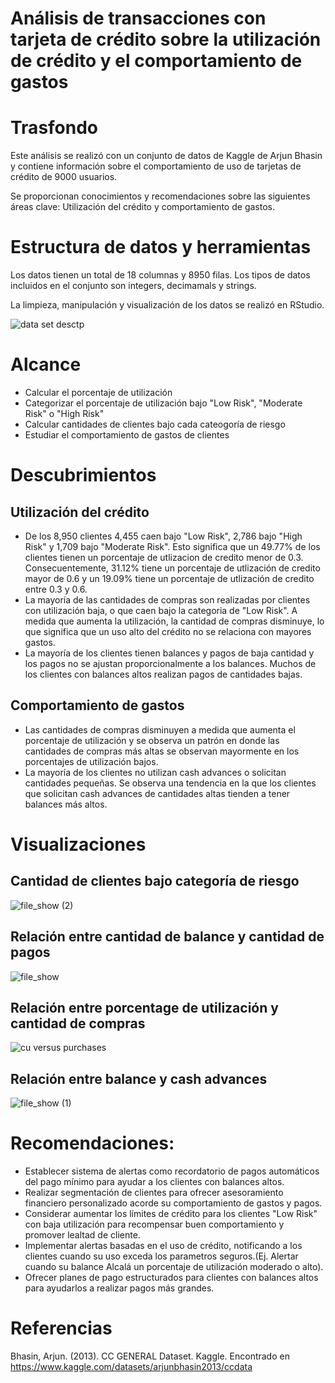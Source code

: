 # Análisis de transacciones con tarjeta de crédito sobre la utilización de crédito y el comportamiento de gastos

# Trasfondo

Este análisis se realizó con un conjunto de datos de Kaggle de Arjun Bhasin y contiene información sobre el comportamiento de uso de tarjetas de crédito de 9000 usuarios.

Se proporcionan conocimientos y recomendaciones sobre las siguientes áreas clave: Utilización del crédito y comportamiento de gastos.

# Estructura de datos y herramientas

Los datos tienen un total de 18 columnas y 8950 filas. Los tipos de datos incluidos en el conjunto son integers, decimamals y strings.

La limpieza, manipulación y visualización de los datos se realizó en RStudio.

![data set desctp](https://github.com/user-attachments/assets/a8061959-c728-45d6-8fba-8b42e9d10a32)

# Alcance 
 * Calcular el porcentaje de utilización
 * Categorizar el porcentaje de utilización bajo "Low Risk", "Moderate Risk" o "High Risk"
 * Calcular cantidades de clientes bajo cada cateogoría de riesgo
 * Estudiar el comportamiento de gastos de clientes

# Descubrimientos
## Utilización del crédito
* De los 8,950 clientes 4,455 caen bajo "Low Risk", 2,786 bajo "High Risk" y 1,709 bajo "Moderate Risk". Esto significa que un 49.77% de los clientes tienen un porcentaje de utlizacion de credito menor de 0.3. Consecuentemente, 31.12% tiene un porcentaje de utlización de credito mayor de 0.6 y un 19.09% tiene un porcentaje de utlización de credito entre 0.3 y 0.6. 
* La mayoría de las cantidades de compras son realizadas por clientes con utilización baja, o que caen bajo la categoria de "Low Risk". A medida que aumenta la utilización, la cantidad de compras disminuye, lo que significa que un uso alto del crédito no se relaciona con mayores gastos.
* La mayoría de los clientes tienen balances y pagos de baja cantidad y los pagos no se ajustan proporcionalmente a los balances. Muchos de los clientes con balances altos realizan pagos de cantidades bajas.

## Comportamiento de gastos
  * Las cantidades de compras disminuyen a medida que aumenta el porcentaje de utilización y se observa un patrón en donde las cantidades de compras más altas se observan mayormente en los porcentajes de utilización bajos.
  * La mayoría de los clientes no utilizan cash advances o solicitan cantidades pequeñas. Se observa una tendencia en la que los clientes que solicitan cash advances de cantidades altas tienden a tener balances más altos.

# Visualizaciones 
## Cantidad de clientes bajo categoría de riesgo 
![file_show (2)](https://github.com/user-attachments/assets/83588aef-283e-413d-ba08-8d19373cfce8)

## Relación entre cantidad de balance y cantidad de pagos
![file_show](https://github.com/user-attachments/assets/7e6e72c7-1c9b-4ac4-9010-e84dfcf5f49f)

## Relación entre porcentage de utilización y cantidad de compras
![cu versus purchases](https://github.com/user-attachments/assets/26a13b61-242c-4099-b4e7-63edeb8960fd)

## Relación entre balance y cash advances 
![file_show (1)](https://github.com/user-attachments/assets/8a9ec978-dc3a-46c6-9b6e-7027fd04677d)


# Recomendaciones:
* Establecer sistema de alertas como recordatorio de pagos automáticos del pago mínimo para ayudar a los clientes con balances altos.
* Realizar segmentación de clientes para ofrecer asesoramiento financiero personalizado acorde su comportamiento de gastos y pagos.
* Considerar aumentar los límites de crédito para los clientes "Low Risk" con baja utilización para recompensar buen comportamiento y promover lealtad de cliente.
* Implementar alertas basadas en el uso de crédito, notificando a los clientes cuando su uso exceda los parametros seguros.(Ej. Alertar cuando su balance Alcalá un porcentaje de utilización moderado o alto).
* Ofrecer planes de pago estructurados para clientes con balances altos para ayudarlos a realizar pagos más grandes.

# Referencias

Bhasin, Arjun. (2013). CC GENERAL Dataset. Kaggle. Encontrado en  https://www.kaggle.com/datasets/arjunbhasin2013/ccdata
